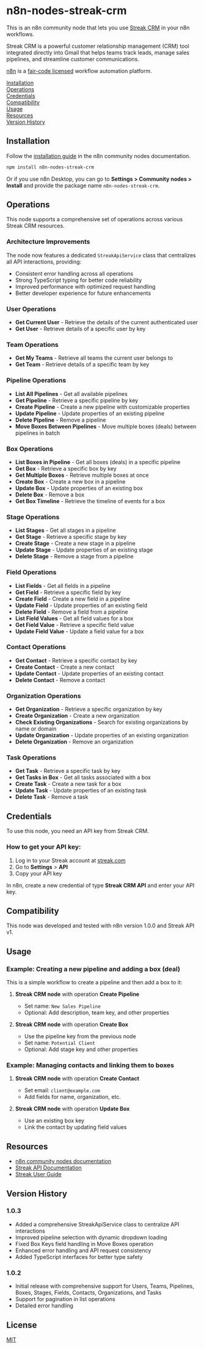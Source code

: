 # n8n-nodes-streak-crm

This is an n8n community node that lets you use [Streak CRM](https://streak.com) in your n8n workflows.

Streak CRM is a powerful customer relationship management (CRM) tool integrated directly into Gmail that helps teams track leads, manage sales pipelines, and streamline customer communications.

[n8n](https://n8n.io/) is a [fair-code licensed](https://docs.n8n.io/reference/license/) workflow automation platform.

[Installation](#installation)  
[Operations](#operations)  
[Credentials](#credentials)  
[Compatibility](#compatibility)  
[Usage](#usage)  
[Resources](#resources)  
[Version History](#version-history)

## Installation

Follow the [installation guide](https://docs.n8n.io/integrations/community-nodes/installation/) in the n8n community nodes documentation.

```bash
npm install n8n-nodes-streak-crm
```

Or if you use n8n Desktop, you can go to **Settings > Community nodes > Install** and provide the package name `n8n-nodes-streak-crm`.

## Operations

This node supports a comprehensive set of operations across various Streak CRM resources.

### Architecture Improvements

The node now features a dedicated `StreakApiService` class that centralizes all API interactions, providing:

- Consistent error handling across all operations
- Strong TypeScript typing for better code reliability
- Improved performance with optimized request handling
- Better developer experience for future enhancements

### User Operations
- **Get Current User** - Retrieve the details of the current authenticated user
- **Get User** - Retrieve details of a specific user by key

### Team Operations
- **Get My Teams** - Retrieve all teams the current user belongs to
- **Get Team** - Retrieve details of a specific team by key

### Pipeline Operations
- **List All Pipelines** - Get all available pipelines
- **Get Pipeline** - Retrieve a specific pipeline by key
- **Create Pipeline** - Create a new pipeline with customizable properties
- **Update Pipeline** - Update properties of an existing pipeline
- **Delete Pipeline** - Remove a pipeline
- **Move Boxes Between Pipelines** - Move multiple boxes (deals) between pipelines in batch

### Box Operations
- **List Boxes in Pipeline** - Get all boxes (deals) in a specific pipeline
- **Get Box** - Retrieve a specific box by key
- **Get Multiple Boxes** - Retrieve multiple boxes at once
- **Create Box** - Create a new box in a pipeline
- **Update Box** - Update properties of an existing box
- **Delete Box** - Remove a box
- **Get Box Timeline** - Retrieve the timeline of events for a box

### Stage Operations
- **List Stages** - Get all stages in a pipeline
- **Get Stage** - Retrieve a specific stage by key
- **Create Stage** - Create a new stage in a pipeline
- **Update Stage** - Update properties of an existing stage
- **Delete Stage** - Remove a stage from a pipeline

### Field Operations
- **List Fields** - Get all fields in a pipeline
- **Get Field** - Retrieve a specific field by key
- **Create Field** - Create a new field in a pipeline
- **Update Field** - Update properties of an existing field
- **Delete Field** - Remove a field from a pipeline
- **List Field Values** - Get all field values for a box
- **Get Field Value** - Retrieve a specific field value
- **Update Field Value** - Update a field value for a box

### Contact Operations
- **Get Contact** - Retrieve a specific contact by key
- **Create Contact** - Create a new contact
- **Update Contact** - Update properties of an existing contact
- **Delete Contact** - Remove a contact

### Organization Operations
- **Get Organization** - Retrieve a specific organization by key
- **Create Organization** - Create a new organization
- **Check Existing Organizations** - Search for existing organizations by name or domain
- **Update Organization** - Update properties of an existing organization
- **Delete Organization** - Remove an organization

### Task Operations
- **Get Task** - Retrieve a specific task by key
- **Get Tasks in Box** - Get all tasks associated with a box
- **Create Task** - Create a new task for a box
- **Update Task** - Update properties of an existing task
- **Delete Task** - Remove a task

## Credentials

To use this node, you need an API key from Streak CRM.

### How to get your API key:

1. Log in to your Streak account at [streak.com](https://streak.com)
2. Go to **Settings** > **API** 
3. Copy your API key

In n8n, create a new credential of type **Streak CRM API** and enter your API key.

## Compatibility

This node was developed and tested with n8n version 1.0.0 and Streak API v1.

## Usage

### Example: Creating a new pipeline and adding a box (deal)

This is a simple workflow to create a pipeline and then add a box to it:

1. **Streak CRM node** with operation **Create Pipeline**
   - Set name: `New Sales Pipeline`
   - Optional: Add description, team key, and other properties

2. **Streak CRM node** with operation **Create Box**
   - Use the pipeline key from the previous node
   - Set name: `Potential Client`
   - Optional: Add stage key and other properties

### Example: Managing contacts and linking them to boxes

1. **Streak CRM node** with operation **Create Contact**
   - Set email: `client@example.com`
   - Add fields for name, organization, etc.

2. **Streak CRM node** with operation **Update Box**
   - Use an existing box key
   - Link the contact by updating field values

## Resources

* [n8n community nodes documentation](https://docs.n8n.io/integrations/community-nodes/)
* [Streak API Documentation](https://streak.readme.io/reference/about-the-streak-api)
* [Streak User Guide](https://streak.com/support/articles)

## Version History

### 1.0.3
- Added a comprehensive StreakApiService class to centralize API interactions
- Improved pipeline selection with dynamic dropdown loading
- Fixed Box Keys field handling in Move Boxes operation
- Enhanced error handling and API request consistency
- Added TypeScript interfaces for better type safety

### 1.0.2
- Initial release with comprehensive support for Users, Teams, Pipelines, Boxes, Stages, Fields, Contacts, Organizations, and Tasks
- Support for pagination in list operations
- Detailed error handling

## License

[MIT](LICENSE.md)
